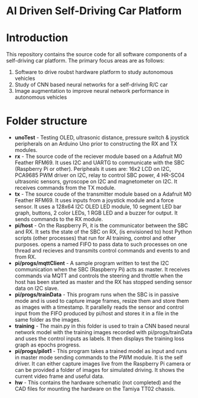 # AI Driven Self-Driving Car Platform

# Introduction

This repository contains the source code for all software components of a self-driving car platform. The primary focus areas are as follows:
1. Software to drive roubst hardware platform to study autonomous vehicles
2. Study of CNN based neural networks for a self-driving R/C car
3. Image augmentation to improve neural network performance in autonomous vehicles

# Folder structure
- **unoTest** - Testing OLED, ultrasonic distance, pressure switch & joystick peripherals on an Arduino Uno prior to constructing the RX and TX modules.
- **rx** - The source code of the reciever module based on a Adafruit M0 Feather RFM69. It uses I2C and UARTG to communicate with the SBC (Raspberry Pi or other). Peripheals it uses are: 16x2 LCD on I2C, PCA9685 PWM driver on I2C, relay to control SBC power, 4 HR-SC04 ultrasonic sensors, gyroscope on I2C and magnetometer on I2C. It receives commands from the TX module.
- **tx** - The source coude of the transmitter module based on a Adafruit M0 Feather RFM69. It uses inputs from a joystick module and a force sensor. It uses a 128x64 I2C OLED LED module, 10 segment LED bar graph, buttons, 2 color LEDs, 1 RGB LED and a buzzer for output. It sends commands to the RX module.
- **pi/host** - On the Raspberry Pi, it is the communicator between the SBC and RX. It sets the state of the SBC on RX, (is envisioned to) host Python scripts (other processes) that run for AI training, control and other purposes. opens a named FIFO to pass data to such processes on one thread and recieves and transmits control commands and events to and from RX.
- **pi/progs/mqttClient** - A sample program written to test the I2C communication when the SBC (Raspberry Pi) acts as master. It receives commands via MQTT and controls the steering and throttle when the host has been started as master and the RX has stopped sending sensor data on I2C slave.
- **pi/progs/trainData** - This program runs when the SBC is in passive mode and is used to capture image frames, resize them and store them as images with a timestamp. It parallelly reads the sensor and control input from the FIFO produced by pi/host and stores it in a file in the same folder as the images.
- **training** - The main.py in this folder is used to train a CNN based neural network model with the training images recorded with pi/progs/trainData and uses the control inputs as labels. It then displays the training loss graph as epochs progress.
- **pi/progs/pilot1** - This program takes a trained model as input and runs in master mode sending commands to the PWM module. It is the self driver. It can either capture images live from the Raspberry Pi camera or can be provided a folder of images for simulated driving. It shows the current video frame and useful data.
- **hw** - This contains the hardware schematic (not completed) and the CAD files for mounting the hardware on the Tamiya TT02 chassis.
